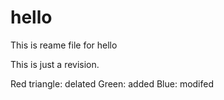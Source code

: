 # hello
This is reame file for hello

This is just a revision.

Red triangle: delated
Green: added
Blue: modifed
